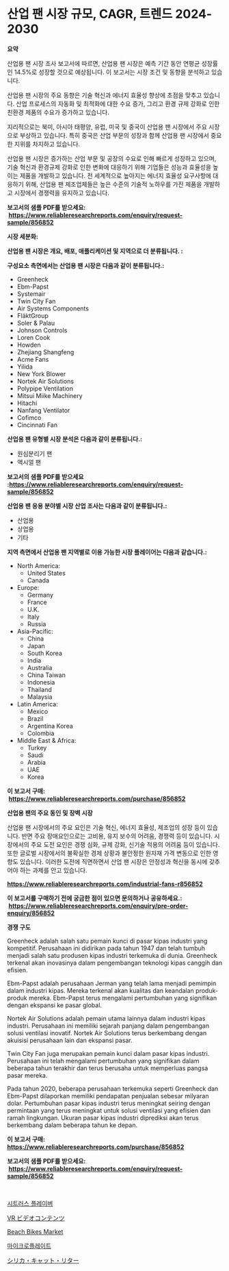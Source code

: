 <p><h1>산업 팬 시장 규모, CAGR, 트렌드 2024-2030</h1></p><p><strong>요약</strong></p>
<p><p>산업용 팬 시장 조사 보고서에 따르면, 산업용 팬 시장은 예측 기간 동안 연평균 성장률인 14.5%로 성장할 것으로 예상됩니다. 이 보고서는 시장 조건 및 동향을 분석하고 있습니다.</p><p>산업용 팬 시장의 주요 동향은 기술 혁신과 에너지 효율성 향상에 초점을 맞추고 있습니다. 산업 프로세스의 자동화 및 최적화에 대한 수요 증가, 그리고 환경 규제 강화로 인한 친환경 제품의 수요가 증가하고 있습니다.</p><p>지리적으로는 북미, 아시아 태평양, 유럽, 미국 및 중국이 산업용 팬 시장에서 주요 시장으로 부상하고 있습니다. 특히 중국은 산업 부문의 성장과 함께 산업용 팬 시장에서 중요한 지위를 차지하고 있습니다.</p><p>산업용 팬 시장은 증가하는 산업 부문 및 공장의 수요로 인해 빠르게 성장하고 있으며, 기술 혁신과 환경규제 강화로 인한 변화에 대응하기 위해 기업들은 성능과 효율성을 높이는 제품을 개발하고 있습니다. 전 세계적으로 높아지는 에너지 효율성 요구사항에 대응하기 위해, 산업용 팬 제조업체들은 높은 수준의 기술적 노하우를 가진 제품을 개발하고 시장에서 경쟁력을 유지하고 있습니다.</p></p>
<p><strong>보고서의 샘플 PDF를 받으세요: &nbsp;<a href="https://www.reliableresearchreports.com/enquiry/request-sample/856852">https://www.reliableresearchreports.com/enquiry/request-sample/856852</a></strong></p>
<p><strong>시장 세분화:</strong></p>
<p><strong> 산업용 팬 시장은 개요, 배포, 애플리케이션 및 지역으로 더 분류됩니다. :</strong></p>
<p><strong>구성요소 측면에서는 산업용 팬 시장은 다음과 같이 분류됩니다.:</strong></p>
<p><ul><li>Greenheck</li><li>Ebm-Papst</li><li>Systemair</li><li>Twin City Fan</li><li>Air Systems Components</li><li>FläktGroup</li><li>Soler & Palau</li><li>Johnson Controls</li><li>Loren Cook</li><li>Howden</li><li>Zhejiang Shangfeng</li><li>Acme Fans</li><li>Yilida</li><li>New York Blower</li><li>Nortek Air Solutions</li><li>Polypipe Ventilation</li><li>Mitsui Miike Machinery</li><li>Hitachi</li><li>Nanfang Ventilator</li><li>Cofimco</li><li>Cincinnati Fan</li></ul></p>
<p><strong> 산업용 팬 유형별 시장 분석은 다음과 같이 분류됩니다.:</strong></p>
<p><ul><li>원심분리기 팬</li><li>액시얼 팬</li></ul></p>
<p><strong>보고서의 샘플 PDF를 받으세요 :<a href="https://www.reliableresearchreports.com/enquiry/request-sample/856852">https://www.reliableresearchreports.com/enquiry/request-sample/856852</a></strong></p>
<p><strong> 산업용 팬 응용 분야별 시장 산업 조사는 다음과 같이 분류됩니다.:</strong></p>
<p><ul><li>산업용</li><li>상업용</li><li>기타</li></ul></p>
<p><strong>지역 측면에서 산업용 팬 지역별로 이용 가능한 시장 플레이어는 다음과 같습니다.:</strong></p>
<p><ul>
    <li>
        North America:
        <ul>
            <li>United States</li>
            <li>Canada</li>
        </ul>
    </li>
    <li>
        Europe:
        <ul>
            <li>Germany</li>
            <li>France</li>
            <li>U.K.</li>
            <li>Italy</li>
            <li>Russia</li>
        </ul>
    </li>
    <li>
        Asia-Pacific:
        <ul>
            <li>China</li>
            <li>Japan</li>
            <li>South Korea</li>
            <li>India</li>
            <li>Australia</li>
            <li>China Taiwan</li>
            <li>Indonesia</li>
            <li>Thailand</li>
            <li>Malaysia</li>
        </ul>
    </li>
    <li>
        Latin America:
        <ul>
            <li>Mexico</li>
            <li>Brazil</li>
            <li>Argentina Korea</li>
            <li>Colombia</li>
        </ul>
    </li>
    <li>
        Middle East & Africa:
        <ul>
            <li>Turkey</li>
            <li>Saudi</li>
            <li>Arabia</li>
            <li>UAE</li>
            <li>Korea</li>
        </ul>
    </li>
    </ul></p>
<p><strong>이 보고서 구매: &nbsp;<a href="https://www.reliableresearchreports.com/purchase/856852">https://www.reliableresearchreports.com/purchase/856852</a></strong></p>
<p><strong>산업용 팬의 주요 동인 및 장벽 시장</strong></p>
<p><p>산업용 팬 시장에서의 주요 요인은 기술 혁신, 에너지 효율성, 제조업의 성장 등이 있습니다. 반면 주요 장애요인으로는 고비용, 유지 보수의 어려움, 경쟁력 등이 있습니다. 시장에서의 주요 도전 요인은 경쟁 심화, 규제 강화, 신기술 적용의 어려움 등이 있습니다. 또한 글로벌 시장에서의 불확실한 경제 상황과 불안정한 원자재 가격 변동으로 인한 영향도 있습니다. 이러한 도전에 직면하면서 산업 팬 시장은 안정성과 혁신을 동시에 갖추어야 하는 과제를 안고 있습니다.</p></p>
<p><strong><a href="https://www.reliableresearchreports.com/industrial-fans-r856852">https://www.reliableresearchreports.com/industrial-fans-r856852</a></strong></p>
<p><strong>이 보고서를 구매하기 전에 궁금한 점이 있으면 문의하거나 공유하세요.: &nbsp;<a href="https://www.reliableresearchreports.com/enquiry/pre-order-enquiry/856852">https://www.reliableresearchreports.com/enquiry/pre-order-enquiry/856852</a></strong></p>
<p><strong>경쟁 구도</strong></p>
<p><p>Greenheck adalah salah satu pemain kunci di pasar kipas industri yang kompetitif. Perusahaan ini didirikan pada tahun 1947 dan telah tumbuh menjadi salah satu produsen kipas industri terkemuka di dunia. Greenheck terkenal akan inovasinya dalam pengembangan teknologi kipas canggih dan efisien.</p><p>Ebm-Papst adalah perusahaan Jerman yang telah lama menjadi pemimpin dalam industri kipas. Mereka terkenal akan kualitas dan keandalan produk-produk mereka. Ebm-Papst terus mengalami pertumbuhan yang signifikan dengan ekspansi ke pasar global.</p><p>Nortek Air Solutions adalah pemain utama lainnya dalam industri kipas industri. Perusahaan ini memiliki sejarah panjang dalam pengembangan solusi ventilasi inovatif. Nortek Air Solutions terus berkembang dengan akuisisi perusahaan lain dan ekspansi pasar.</p><p>Twin City Fan juga merupakan pemain kunci dalam pasar kipas industri. Perusahaan ini telah mengalami pertumbuhan yang signifikan dalam beberapa tahun terakhir dan terus berusaha untuk memperluas pangsa pasar mereka.</p><p>Pada tahun 2020, beberapa perusahaan terkemuka seperti Greenheck dan Ebm-Papst dilaporkan memiliki pendapatan penjualan sebesar milyaran dolar. Pertumbuhan pasar kipas industri terus meningkat seiring dengan permintaan yang terus meningkat untuk solusi ventilasi yang efisien dan ramah lingkungan. Ukuran pasar kipas industri diprediksi akan terus berkembang dalam beberapa tahun ke depan.</p></p>
<p><strong>이 보고서 구매: &nbsp; <a href="https://www.reliableresearchreports.com/purchase/856852">https://www.reliableresearchreports.com/purchase/856852</a></strong></p>
<p><strong>보고서의 샘플 PDF를 받으세요: &nbsp;<a href="https://www.reliableresearchreports.com/enquiry/request-sample/856852">https://www.reliableresearchreports.com/enquiry/request-sample/856852</a></strong><strong></strong></p>
<p>&nbsp;</p>
<p><p><a href="https://github.com/royErdmtyan906778/Market-Research-Report-List-1/blob/main/997589816786.md">시트러스 플레이버</a></p><p><a href="https://medium.com/@s.guest01/vr%E3%83%93%E3%83%87%E3%82%AA%E3%82%B3%E3%83%B3%E3%83%86%E3%83%B3%E3%83%84%E5%B8%82%E5%A0%B4-%E7%AB%B6%E4%BA%89%E5%88%86%E6%9E%90-%E5%B8%82%E5%A0%B4%E5%8B%95%E5%90%91-2031%E5%B9%B4%E3%81%BE%E3%81%A7%E3%81%AE%E4%BA%88%E6%B8%AC-99a8caf73718">VR ビデオコンテンツ</a></p><p><a href="https://issuu.com/reportprime-2/docs/beach-bikes-market-size-2030.pptx">Beach Bikes Market</a></p><p><a href="https://github.com/Maeennan456456/Market-Research-Report-List-1/blob/main/508035416785.md">마이크로플레이트</a></p><p><a href="https://github.com/zekaoe592392/Market-Research-Report-List-1/blob/main/824721018299.md">シリカ・キャット・リター</a></p></p>
